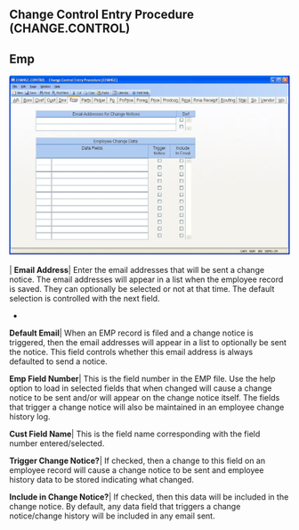 ## Change Control Entry Procedure (CHANGE.CONTROL)
<PageHeader />

## Emp

![](./CHANGE-CONTROL-6.jpg)

| **Email Address**|  Enter the email addresses that will be sent a change
notice. The email addresses will appear in a list when the employee record is
saved. They can optionally be selected or not at that time. The default
selection is controlled with the next field.

-  
**Default Email**|  When an EMP record is filed and a change notice is
triggered, then the email addresses will appear in a list to optionally be
sent the notice. This field controls whether this email address is always
defaulted to send a notice.

**Emp Field Number**|  This is the field number in the EMP file. Use the help
option to load in selected fields that when changed will cause a change notice
to be sent and/or will appear on the change notice itself. The fields that
trigger a change notice will also be maintained in an employee change history
log.

**Cust Field Name**|  This is the field name corresponding with the field
number entered/selected.

**Trigger Change Notice?**|  If checked, then a change to this field on an
employee record will cause a change notice to be sent and employee history
data to be stored indicating what changed.

**Include in Change Notice?**|  If checked, then this data will be included in
the change notice. By default, any data field that triggers a change
notice/change history will be included in any email sent.


<badge text= "Version 8.10.57 " vertical="middle" />

<PageFooter />

